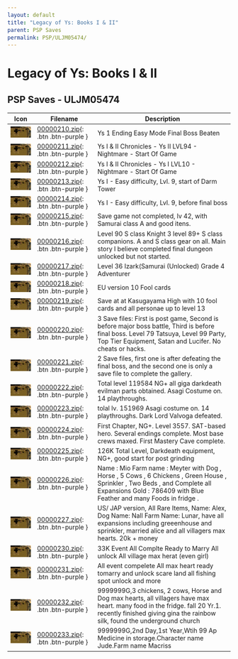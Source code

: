 ```yaml
---
layout: default
title: "Legacy of Ys: Books I & II"
parent: PSP Saves
permalink: PSP/ULJM05474/
---
```

# Legacy of Ys: Books I & II

## PSP Saves - ULJM05474

| Icon | Filename | Description |
|------|----------|-------------|
| ![Legacy of Ys: Books I & II](ICON0.PNG) | [00000210.zip](00000210.zip){: .btn .btn-purple } | Ys 1 Ending Easy Mode Final Boss Beaten |
| ![Legacy of Ys: Books I & II](ICON0.PNG) | [00000211.zip](00000211.zip){: .btn .btn-purple } | Ys I & II Chronicles - Ys II LVL94 - Nightmare - Start Of Game |
| ![Legacy of Ys: Books I & II](ICON0.PNG) | [00000212.zip](00000212.zip){: .btn .btn-purple } | Ys I & II Chronicles - Ys I LVL10 - Nightmare - Start Of Game |
| ![Legacy of Ys: Books I & II](ICON0.PNG) | [00000213.zip](00000213.zip){: .btn .btn-purple } | Ys I - Easy difficulty, Lvl. 9, start of Darm Tower |
| ![Legacy of Ys: Books I & II](ICON0.PNG) | [00000214.zip](00000214.zip){: .btn .btn-purple } | Ys I - Easy difficulty, Lvl. 9, before final boss |
| ![Legacy of Ys: Books I & II](ICON0.PNG) | [00000215.zip](00000215.zip){: .btn .btn-purple } | Save game not completed, lv 42, with Samurai class A and good itens. |
| ![Legacy of Ys: Books I & II](ICON0.PNG) | [00000216.zip](00000216.zip){: .btn .btn-purple } | Level 90 S class Knight 3 level 89+ S class companions. A and S class gear on all. Main story I believe completed final dungeon unlocked but not started. |
| ![Legacy of Ys: Books I & II](ICON0.PNG) | [00000217.zip](00000217.zip){: .btn .btn-purple } | Level 36 Izark(Samurai (Unlocked) Grade 4 Adventurer |
| ![Legacy of Ys: Books I & II](ICON0.PNG) | [00000218.zip](00000218.zip){: .btn .btn-purple } | EU version 10 Fool cards |
| ![Legacy of Ys: Books I & II](ICON0.PNG) | [00000219.zip](00000219.zip){: .btn .btn-purple } | Save at at Kasugayama High with 10 fool cards and all personae up to level 13 |
| ![Legacy of Ys: Books I & II](ICON0.PNG) | [00000220.zip](00000220.zip){: .btn .btn-purple } | 3 Save files: First is post game, Second is before major boss battle, Third is before final boss. Level 79 Tatsuya, Level 99 Party, Top Tier Equipment, Satan and Lucifer. No cheats or hacks. |
| ![Legacy of Ys: Books I & II](ICON0.PNG) | [00000221.zip](00000221.zip){: .btn .btn-purple } | 2 Save files, first one is after defeating the final boss, and the second one is only a save file to complete the gallery. |
| ![Legacy of Ys: Books I & II](ICON0.PNG) | [00000222.zip](00000222.zip){: .btn .btn-purple } | Total level 119584 NG+ all giga darkdeath evilman parts obtained. Asagi Costume on. 14 playthroughs. |
| ![Legacy of Ys: Books I & II](ICON0.PNG) | [00000223.zip](00000223.zip){: .btn .btn-purple } | tolal lv. 151969 Asagi costume on. 14 playthroughs. Dark Lord Valvoga defeated. |
| ![Legacy of Ys: Books I & II](ICON0.PNG) | [00000224.zip](00000224.zip){: .btn .btn-purple } | First Chapter, NG+. Level 3557. SAT-based hero. Several endings complete. Most base crews maxed. First Mastery Cave complete. |
| ![Legacy of Ys: Books I & II](ICON0.PNG) | [00000225.zip](00000225.zip){: .btn .btn-purple } | 126K Total Level, Darkdeath equipment, NG+, good start for post grinding |
| ![Legacy of Ys: Books I & II](ICON0.PNG) | [00000226.zip](00000226.zip){: .btn .btn-purple } | Name : Mio Farm name : Meyter with Dog , Horse , 5 Cows , 6 Chickens , Green House , Sprinkler , Two Beds , and Complete all Expansions Gold : 786409 with Blue Feather and many Foods in fridge . |
| ![Legacy of Ys: Books I & II](ICON0.PNG) | [00000227.zip](00000227.zip){: .btn .btn-purple } | US/ JAP version, All Rare Items, Name: Alex, Dog Name: Nall Farm Name: Lunar, have all expansions including greeenhouse and sprinkler, married alice and all villagers max hearts. 20k + money |
| ![Legacy of Ys: Books I & II](ICON0.PNG) | [00000230.zip](00000230.zip){: .btn .btn-purple } | 33K Event All Complte Ready to Marry All unlock All village max herat (even girl) |
| ![Legacy of Ys: Books I & II](ICON0.PNG) | [00000231.zip](00000231.zip){: .btn .btn-purple } | All event compelete All max heart ready tomarry and unlock scare land all fishing spot unlock and more |
| ![Legacy of Ys: Books I & II](ICON0.PNG) | [00000232.zip](00000232.zip){: .btn .btn-purple } | 9999999G,3 chickens, 2 cows, Horse and Dog max hearts, all villagers have max heart. many food in the fridge. fall 20 Yr.1. recently finished giving gina the rainbow silk, found the underground church |
| ![Legacy of Ys: Books I & II](ICON0.PNG) | [00000233.zip](00000233.zip){: .btn .btn-purple } | 9999999G,2nd Day,1st Year,Wtih 99 Ap Medicine in storage.Character name Jude.Farm name Macriss |
